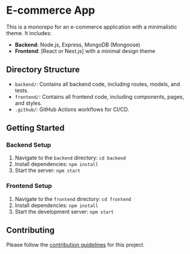 # E-commerce App

This is a monorepo for an e-commerce application with a minimalistic theme. It includes:
- **Backend**: Node.js, Express, MongoDB (Mongoose)
- **Frontend**: [React or Next.js] with a minimal design theme

## Directory Structure

- `backend/`: Contains all backend code, including routes, models, and tests.
- `frontend/`: Contains all frontend code, including components, pages, and styles.
- `.github/`: GitHub Actions workflows for CI/CD.

## Getting Started

### Backend Setup

1. Navigate to the `backend` directory: `cd backend`
2. Install dependencies: `npm install`
3. Start the server: `npm start`

### Frontend Setup

1. Navigate to the `frontend` directory: `cd frontend`
2. Install dependencies: `npm install`
3. Start the development server: `npm start`

## Contributing

Please follow the [contribution guidelines](CONTRIBUTING.md) for this project.

